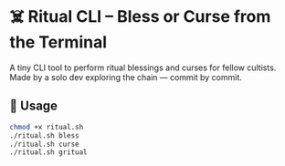 # ☠️ Ritual CLI – Bless or Curse from the Terminal

A tiny CLI tool to perform ritual blessings and curses for fellow cultists.  
Made by a solo dev exploring the chain — commit by commit.

## 🧙 Usage
```bash
chmod +x ritual.sh
./ritual.sh bless
./ritual.sh curse
./ritual.sh gritual

